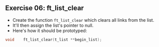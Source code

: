 ## Exercise 06: ft_list_clear

- Create the function `ft_list_clear` which clears all links from the list.
- It'll then assign the list's pointer to null.
- Here's how it should be prototyped:
```c
void	ft_list_clear(t_list **begin_list);
```

